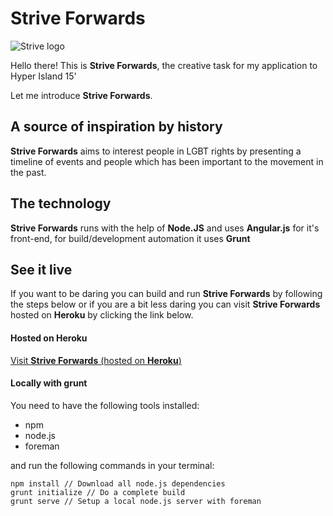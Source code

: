 # Strive Forwards

![Strive logo](https://striveapp.herokuapp.com/client/assets/graphics/git-logo.png)

Hello there! This is **Strive Forwards**, the creative task for my application to Hyper Island 15'

Let me introduce **Strive Forwards**.

## A source of inspiration by history

**Strive Forwards** aims to interest people in LGBT rights by presenting a timeline of events and people which has been important to the movement in the past.

## The technology

**Strive Forwards** runs with the help of **Node.JS** and uses **Angular.js** for it's front-end, for build/development automation it uses **Grunt**

## See it live

If you want to be daring you can build and run **Strive Forwards** by following the steps below or if you are a bit less daring you can visit **Strive Forwards** hosted on **Heroku** by clicking the link below.

#### Hosted on **Heroku**

[Visit **Strive Forwards** (hosted on **Heroku**)](https://striveapp.herokuapp.com)

#### Locally with grunt

You need to have the following tools installed:

* npm
* node.js
* foreman

and run the following commands in your terminal:

````
npm install // Download all node.js dependencies
grunt initialize // Do a complete build
grunt serve // Setup a local node.js server with foreman
````